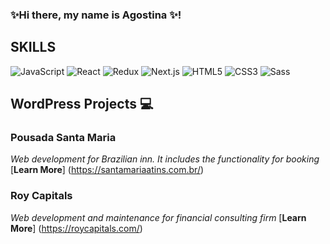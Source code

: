 <!--
**agostomalino/agostomalino** is a ✨ _special_ ✨ repository because its `README.md` (this file) appears on your GitHub profile.

Here are some ideas to get you started:

- 🔭 I’m currently working on ...
- 🌱 I’m currently learning ...
- 👯 I’m looking to collaborate on ...
- 🤔 I’m looking for help with ...
- 💬 Ask me about ...
- 📫 How to reach me: ...
- 😄 Pronouns: ...
- ⚡ Fun fact: ...
-->

### ✨Hi there, my name is Agostina ✨!

## SKILLS
![JavaScript](https://img.shields.io/badge/-JavaScript-yellow?logo=javascript&logoColor=white&style=for-the-badge)
![React](https://img.shields.io/badge/-React-blue?logo=react&logoColor=white&style=for-the-badge)
![Redux](https://img.shields.io/badge/-Redux-purple?logo=redux&logoColor=white&style=for-the-badge)
![Next.js](https://img.shields.io/badge/-Next.js-black?logo=next.js&logoColor=white&style=for-the-badge)
![HTML5](https://img.shields.io/badge/-HTML5-orange?logo=html5&logoColor=white&style=for-the-badge)
![CSS3](https://img.shields.io/badge/-CSS3-blue?logo=css3&logoColor=white&style=for-the-badge)
![Sass](https://img.shields.io/badge/-Sass-pink?logo=sass&logoColor=white&style=for-the-badge)

##  WordPress Projects 💻

### Pousada Santa Maria
*Web development for Brazilian inn. It includes the functionality for booking* 
[__Learn More__] (https://santamariaatins.com.br/)

### Roy Capitals
*Web development and maintenance for financial consulting firm* 
[__Learn More__] (https://roycapitals.com/)

